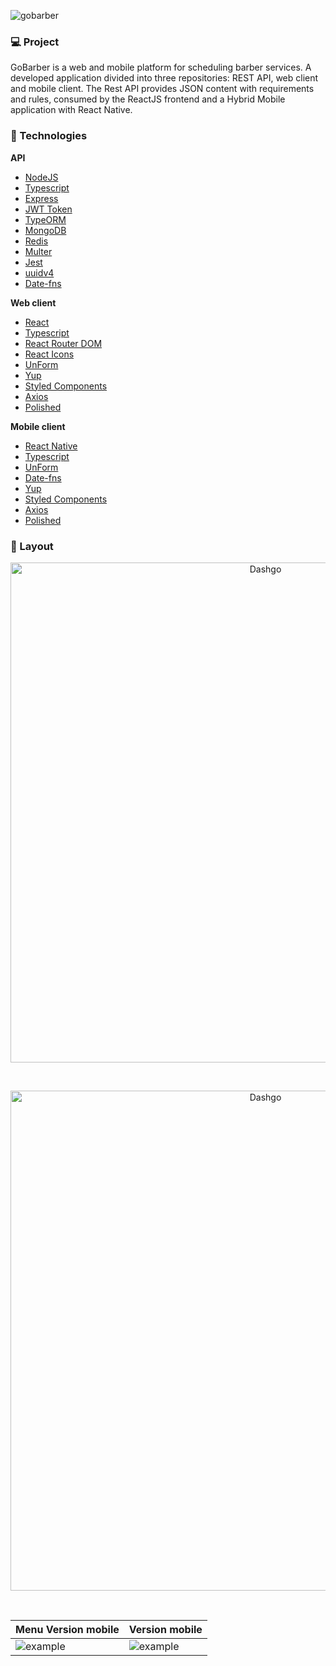 ![gobarber](https://user-images.githubusercontent.com/66570560/114103002-b55da500-989e-11eb-861e-c628ede33498.png)

### :computer: Project

<p>GoBarber is a web and mobile platform for scheduling barber services. A developed application divided into three repositories: REST API, web client and mobile client. The Rest API provides JSON content with requirements and rules, consumed by the ReactJS frontend and a Hybrid Mobile application with React Native.</p>

### :rocket: Technologies

<strong>API</strong>

- [NodeJS](https://)
- [Typescript](https://)
- [Express](https://)
- [JWT Token](https://)
- [TypeORM](https://)
- [MongoDB](https://)
- [Redis](https://)
- [Multer](https://)
- [Jest](https://)
- [uuidv4](https://)
- [Date-fns](https://)

<strong>Web client</strong>

- [React](https://)
- [Typescript](https://)
- [React Router DOM](https://)
- [React Icons](https://)
- [UnForm ](https://)
- [Yup](https://)
- [Styled Components](https://)
- [Axios](https://)
- [Polished](https://)

<strong>Mobile client</strong>

- [React Native](https://)
- [Typescript](https://)
- [UnForm ](https://)
- [Date-fns](https://)
- [Yup](https://)
- [Styled Components](https://)
- [Axios](https://)
- [Polished](https://)

### :bookmark: Layout

<p align="center">
 <img
  src="https://user-images.githubusercontent.com/66570560/114092357-2cd80800-9890-11eb-8713-1a983e1e5008.png"
  alt="Dashgo"
  width="800px"
/>
</p>
</br>
<p align="center">
 <img
  src="https://user-images.githubusercontent.com/66570560/114093271-46c61a80-9891-11eb-808a-62016523d6d7.png"
  alt="Dashgo"
  width="800px"
/>
</p>
</br>

| Menu Version mobile | Version mobile |
|----------|----------|
| ![example](https://user-images.githubusercontent.com/66570560/114093465-84c33e80-9891-11eb-9de0-c11a86e4783f.png) |  ![example](https://user-images.githubusercontent.com/66570560/114099066-9fe57c80-9898-11eb-99b6-ab879966a391.png)


